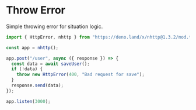 # Throw Error

Simple throwing error for situation logic.

```js
import { HttpError, nhttp } from "https://deno.land/x/nhttp@1.3.2/mod.ts";

const app = nhttp();

app.post("/user", async ({ response }) => {
  const data = await saveUser();
  if (!data) {
    throw new HttpError(400, "Bad request for save");
  }
  response.send(data);
});

app.listen(3000);
```
